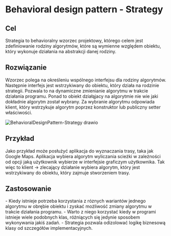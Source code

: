 <h1>Behavioral design pattern - Strategy</h1>
<h2>Cel</h2>
Strategia to behavioralny wzorzec projektowy, którego celem jest zdefiniowanie rodziny algorytmów, które są wymienne względem obiektu, który wykonuje działania na abstrakcji danej rodziny.

<h2>Rozwiązanie</h2>
Wzorzec polega na określeniu wspólnego interfejsu dla rodziny algorytmów.
Następnie interfejs jest wstrzykiwany do obiektu, który działa na rodzinie strategii. 
Pozwala to na dynamiczne zmienianie algorytmu w trakcie działania programu.
Ponad to obiekt działąjacy na algorytmie nie wie jaki dokładnie algorytm został wybrany.
Za wybranie algorytmu odpowiada klient, który wstrzykuje algorytm poprzez konstruktor lub publiczny setter właściwości.

![BehavioralDesignPattern-Strategy drawio](https://user-images.githubusercontent.com/17592328/212481333-28acbe04-cc9c-4c83-a694-b03199907bc0.svg)

<h2>Przykład</h2>
Jako przykład może posłużyć aplikacja do wyznaczania trasy, taka jak Google Maps.
Aplikacja wybiera algorytm wyliczania scieżki w zależności od opcji jaką użytkownik wybierze w interfejsie graficzym użytkownika.
Tak więc to klient -> zlecający działanie wybiera algorytm, który jest wstrzykiwany do obiektu, który zajmuje stworzeniem trasy.

<h2>Zastosowanie</h2>
- Kiedy istnieje potrzeba korzystania z róznych wariantów jednego algorytmu w obrębie obiektu i zyskać możliwość zmiany algorytmu w trakcie działania programu.
- Warto z niego korzystać kiedy w programi istnieje wiele podobnych klas, różniących się jedynie sposobem wykonywania jakiś zadań.
- Strategia pozwala odizolować logikę biznesową klasy od szczegółów implementacyjnych.

